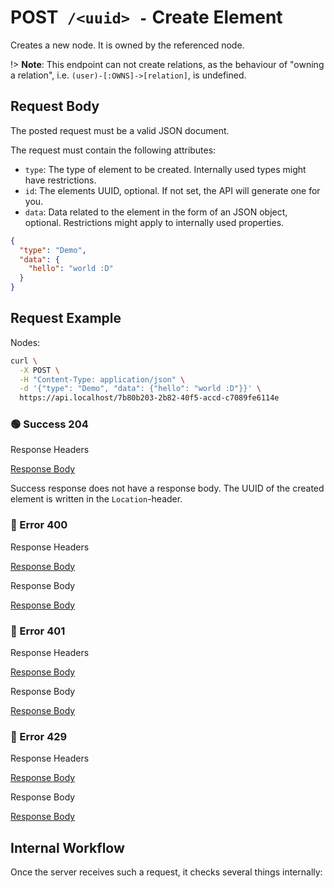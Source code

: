 # <span class="method-post">POST</span>` /<uuid> -` Create Element

<!-- panels:start -->
<!-- div:left-panel -->

Creates a new node. It is owned by the referenced node.

!> **Note**: This endpoint can not create relations, as the behaviour of "owning a relation", i.e.
`(user)-[:OWNS]->[relation]`, is undefined.

## Request Body

The posted request must be a valid JSON document.

The request must contain the following attributes:

- `type`: The type of element to be created. Internally used types might have restrictions.
- `id`: The elements UUID, optional. If not set, the API will generate one for you.
- `data`: Data related to the element in the form of an JSON object, optional. Restrictions might apply to internally
  used properties.

```json
{
  "type": "Demo",
  "data": {
    "hello": "world :D"
  }
}
```

## Request Example

Nodes:

```bash
curl \
  -X POST \
  -H "Content-Type: application/json" \
  -d '{"type": "Demo", "data": {"hello": "world :D"}}' \
  https://api.localhost/7b80b203-2b82-40f5-accd-c7089fe6114e
```

<!-- tabs:start -->

### **🟢 Success 204**

<div class="code-title auto-refresh">Response Headers</div>

[Response Body](./post-element/204-response-header.txt ':include :type=code')

Success response does not have a response body. The UUID of the created element is written in the `Location`-header.

### **🔴 Error 400**

<div class="code-title auto-refresh">Response Headers</div>

[Response Body](./post-element/400-response-header.txt ':include :type=code')

<div class="code-title auto-refresh">Response Body</div>

[Response Body](./post-element/400-response-body.json ':include :type=code problem+json')

### **🔴 Error 401**

<div class="code-title auto-refresh">Response Headers</div>

[Response Body](./post-element/401-response-header.txt ':include :type=code')

<div class="code-title auto-refresh">Response Body</div>

[Response Body](./post-element/401-response-body.json ':include :type=code problem+json')

### **🔴 Error 429**

<div class="code-title">Response Headers</div>

[Response Body](./post-element/429-response-header.txt ':include :type=code')

<div class="code-title">Response Body</div>

[Response Body](./post-element/429-response-body.json ':include :type=code problem+json')

<!-- tabs:end -->

<!-- div:right-panel -->

## Internal Workflow

Once the server receives such a request, it checks several things internally:

<div id="graph-container-1" class="graph-container" style="height:2000px"></div>

<!-- panels:end -->

<script>
G6.registerEdge('polyline-edge', {
  draw(cfg, group) {
    const { startPoint, endPoint } = cfg;
    const hgap = Math.abs(endPoint.x - startPoint.x);

    const path = [
      ['M', startPoint.x, startPoint.y],
      [
        'C',
        startPoint.x + hgap / 4,
        startPoint.y,
        endPoint.x - hgap / 2,
        endPoint.y,
        endPoint.x,
        endPoint.y,
      ],
    ];
    const shape = group.addShape('path', {
      attrs: {
        stroke: '#AAB7C4',
        path,
      },
      name: 'path-shape',
    });
    const midPoint = {
      x: (startPoint.x + endPoint.x) / 2,
      y: (startPoint.y + endPoint.y) / 2,
    };
    const label = group.addShape('text', {
      attrs: {
        text: cfg.label + '###########',
        x: midPoint.x,
        y: midPoint.y,
        textAlign: 'center',
        textBaseline: 'middle',
        fill: '#000',
        fontSize: 14,
      },
      name: 'label-shape',
    });
    return shape;
  },
});
renderWorkflow(document.getElementById('graph-container-1'), {
  nodes: [
    { id: 'init', ...workflowStart, label: 'server receives POST-request' },
    { id: 'checkToken', ...workflowDecision, label: 'does request contain token?' },
    { id: 'noTokenAction', ...workflowStep, label: "use default anonymous\nuser for auth" },
    { id: 'checkTokenValidity', ...workflowDecision, label: 'is token valid?' },
    { id: 'checkRateLimit', ...workflowDecision, label: "does request exceed\nrate limit?" },
    { id: 'checkParentExistence', ...workflowDecision, label: "does parent\nelement exist?" },
    { id: 'checkParentIsNode', ...workflowDecision, label: "is parent a node?" },
    { id: 'checkCreateAccessToParent', ...workflowDecision, label: "has user CREATE\naccess to parent?" },
    { id: 'error404', ...workflowEndError, label: "return 404" },
    { id: 'checkStartProperty', ...workflowDecision, label: "does body contain\nstart property?" },
    { id: 'checkEndProperty', ...workflowDecision, label: "does body contain\nend property?" },
    { id: 'error400-1', ...workflowEndError, label: "return 400" },
    { id: 'checkId', ...workflowDecision, label: "is id provided?" },
    { id: 'generateId', ...workflowStep, label: "generate new id" },
    { id: 'useProvidedId', ...workflowStep, label: "use provided id" },
    { id: 'checkType', ...workflowDecision, label: "is type provided?" },
    { id: 'error400-2', ...workflowEndError, label: "return 400" },
    { id: 'checkIdExistence', ...workflowDecision, label: "is element id free?" },
    { id: 'createOwns', ...workflowStep, label: "add relation:\n(parent)-[:OWNS]->(element)" },
    { id: 'createCreated', ...workflowStep, label: "add relation:\n(user)-[:CREATED]->(element)" },
    { id: 'createAndFlush', ...workflowStep, label: 'create and flush data' },
    { id: 'error401', ...workflowEndError, label: "return 401" },
    { id: 'error429', ...workflowEndError, label: 'return 429' },
    { id: 'success204', ...workflowEndSuccess , label: "return 204"},
  ],
  edges: [
    { source: 'init', target: 'checkToken', label: '' },
    { source: 'checkToken', target: 'noTokenAction', label: 'no' },
    { source: 'checkToken', target: 'checkTokenValidity', label: 'yes' },
    { source: 'checkTokenValidity', target: 'checkRateLimit', label: 'yes' },
    { source: 'checkTokenValidity', target: 'error401', label: 'no' },
    { source: 'checkRateLimit', target: 'checkParentExistence', label: 'no' },
    { source: 'checkRateLimit', target: 'error429', label: 'yes' },
    { source: 'checkParentExistence', target: 'checkParentIsNode', label: 'yes' },
    { source: 'checkParentExistence', target: 'error404', label: 'no' },
    { source: 'checkParentIsNode', target: 'checkCreateAccessToParent', label: 'yes' },
    { source: 'checkParentIsNode', target: 'error404', label: 'no' },
    { source: 'checkCreateAccessToParent', target: 'checkStartProperty', label: 'yes' },
    { source: 'checkCreateAccessToParent', target: 'error404', label: 'no' },
    { source: 'checkStartProperty', target: 'checkEndProperty', label: 'no' },
    { source: 'checkStartProperty', target: 'error400-1', label: 'yes' },
    { source: 'checkEndProperty', target: 'checkId', label: 'no' },
    { source: 'checkEndProperty', target: 'error400-1', label: 'yes' },
    { source: 'checkId', target: 'generateId', label: 'no' },
    { source: 'checkId', target: 'useProvidedId', label: 'yes' },
    { source: 'generateId', target: 'checkType' },
    { source: 'useProvidedId', target: 'checkType' },
    { source: 'checkType', target: 'checkIdExistence', label: 'yes' },
    { source: 'checkType', target: 'error400-2', label: 'no' },
    { source: 'checkIdExistence', target: 'createOwns', label: 'yes' },
    { source: 'checkIdExistence', target: 'error400-2', label: 'no' },
    { source: 'createOwns', target: 'createCreated' },
    { source: 'createCreated', target: 'createAndFlush' },
    { source: 'createAndFlush', target: 'success204' },
    { source: 'noTokenAction', target: 'checkRateLimit', label: '', type2: 'polyline-edge' }
  ],
}, 'TB');
</script>
